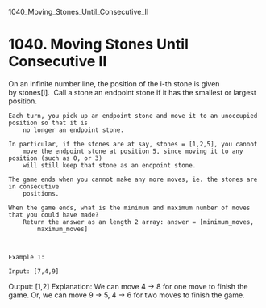 1040_Moving_Stones_Until_Consecutive_II
# 1040. Moving Stones Until Consecutive II

On an infinite number line, the position of the i-th stone is given by stones[i]. 
        Call a stone an endpoint stone if it has the smallest or largest position.

    Each turn, you pick up an endpoint stone and move it to an unoccupied position so that it is
        no longer an endpoint stone.

    In particular, if the stones are at say, stones = [1,2,5], you cannot
        move the endpoint stone at position 5, since moving it to any position (such as 0, or 3)
        will still keep that stone as an endpoint stone.

    The game ends when you cannot make any more moves, ie. the stones are in consecutive
        positions.

    When the game ends, what is the minimum and maximum number of moves that you could have made? 
        Return the answer as an length 2 array: answer = [minimum_moves,
            maximum_moves]

     

    Example 1:

    Input: [7,4,9]
Output: [1,2]
Explanation: 
We can move 4 -> 8 for one move to finish the game.
Or, we can move 9 -> 5, 4 -> 6 for two moves to finish the game.